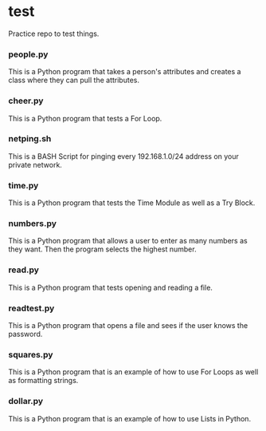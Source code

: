 # test
Practice repo to test things.

### people.py
This is a Python program that takes a person's attributes and creates a class where they can pull the attributes.

### cheer.py
This is a Python program that tests a For Loop.

### netping.sh
This is a BASH Script for pinging every 192.168.1.0/24 address on your private network.

### time.py
This is a Python program that tests the Time Module as well as a Try Block.

### numbers.py
This is a Python program that allows a user to enter as many numbers as they want. Then the program selects the highest number.

### read.py
This is a Python program that tests opening and reading a file.

### readtest.py
This is a Python program that opens a file and sees if the user knows the password.

### squares.py
This is a Python program that is an example of how to use For Loops as well as formatting strings.

### dollar.py
This is a Python program that is an example of how to use Lists in Python.
